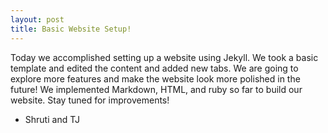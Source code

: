 ```yaml
---
layout: post
title: Basic Website Setup!
---
```


Today we accomplished setting up a website using Jekyll. We took a basic template and edited the content and added new tabs. We are going to explore more features and make the website look more polished in the future! We implemented Markdown, HTML, and ruby so far to build our website. Stay tuned for improvements!

- Shruti and TJ
